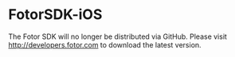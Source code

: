 FotorSDK-iOS
============
The Fotor SDK will no longer be distributed via GitHub. Please visit http://developers.fotor.com to download the latest version.
